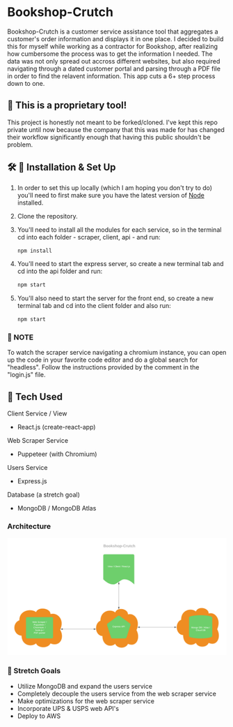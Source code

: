 # Bookshop-Crutch
Bookshop-Crutch is a customer service assistance tool that aggregates a customer's order information and displays it in one place. I decided to build this for myself while working as a contractor for Bookshop, after realizing how cumbersome the process was to get the information I needed. The data was not only spread out accross different websites, but also required navigating through a dated customer portal and parsing through a PDF file in order to find the relavent information. This app cuts a 6+ step process down to one.

## 🚨 This is a proprietary tool!
This project is honestly not meant to be forked/cloned. I've kept this repo private until now because the company that this was made for has changed their workflow significantly enough that having this public shouldn't be problem. 

## 🛠 🚀 Installation & Set Up
1. In order to set this up locally (which I am hoping you don't try to do) you'll need to first make sure you have the latest version of [Node](https://nodejs.org/en/) installed.

2. Clone the repository.
3. You'll need to install all the modules for each service, so in the terminal cd into each folder - scraper, client, api - and run:
    ```sh
    npm install
    ```
4. You'll need to start the express server, so create a new terminal tab and cd into the api folder and run:
    ```sh
    npm start
    ```
5. You'll also need to start the server for the front end, so create a new terminal tab and cd into the client folder and also run:
     ```sh
    npm start
    ```
### 📝 NOTE

To watch the scraper service navigating a chromium instance, you can open up the code in your favorite code editor and do a global search for "headless". Follow the instructions provided by the comment in the "login.js" file.

## 🤖 Tech Used

Client Service / View
- React.js (create-react-app)

Web Scraper Service
- Puppeteer (with Chromium)

Users Service
- Express.js

Database (a stretch goal)
- MongoDB / MongoDB Atlas

### Architecture
![architecture-diagram](imgs/architecture.png)

### 📝 Stretch Goals
- Utilize MongoDB and expand the users service
- Completely decouple the users service from the web scraper service
- Make optimizations for the web scraper service
- Incorporate UPS & USPS web API's
- Deploy to AWS



